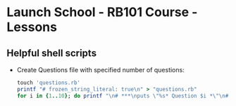 # Launch School - RB101 Course - Lessons

## Helpful shell scripts
- Create Questions file with specified number of questions:
  ```ruby
  touch 'questions.rb'
  printf "# frozen_string_literal: true\n" > "questions.rb"
  for i in {1..10}; do printf "\n# ***\nputs \"%s* Question $i *\"\n# ...\n" "\n" >> "questions.rb"; done
  ```
